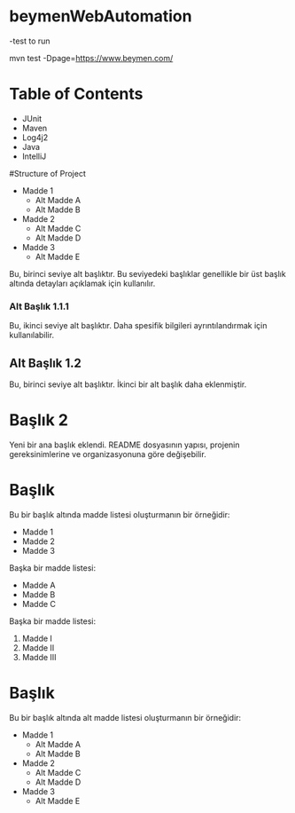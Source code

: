 # beymenWebAutomation
  -test to run
  
  mvn test -Dpage=https://www.beymen.com/


# Table of Contents
* JUnit
* Maven
* Log4j2
* Java
* IntelliJ

#Structure of Project
- Madde 1
  - Alt Madde A
  - Alt Madde B
- Madde 2
  - Alt Madde C
  - Alt Madde D
- Madde 3
  - Alt Madde E

Bu, birinci seviye alt başlıktır. Bu seviyedeki başlıklar genellikle bir üst başlık altında detayları açıklamak için kullanılır.

### Alt Başlık 1.1.1

Bu, ikinci seviye alt başlıktır. Daha spesifik bilgileri ayrıntılandırmak için kullanılabilir.

## Alt Başlık 1.2

Bu, birinci seviye alt başlıktır. İkinci bir alt başlık daha eklenmiştir.

# Başlık 2

Yeni bir ana başlık eklendi. README dosyasının yapısı, projenin gereksinimlerine ve organizasyonuna göre değişebilir.

# Başlık

Bu bir başlık altında madde listesi oluşturmanın bir örneğidir:

- Madde 1
- Madde 2
- Madde 3

Başka bir madde listesi:

* Madde A
* Madde B
* Madde C

Başka bir madde listesi:

1. Madde I
2. Madde II
3. Madde III

# Başlık

Bu bir başlık altında alt madde listesi oluşturmanın bir örneğidir:

- Madde 1
  - Alt Madde A
  - Alt Madde B
- Madde 2
  - Alt Madde C
  - Alt Madde D
- Madde 3
  - Alt Madde E
